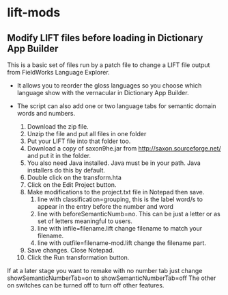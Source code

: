 # lift-mods

## Modify LIFT files before loading in Dictionary App Builder

This is a basic set of files run by a patch file to change a LIFT file output from FieldWorks Language Explorer. 

* It allows you to reorder the gloss languages so you choose which language show with the vernacular in Dictionary App Builder. 
* The script can also add one or two language tabs for semantic domain words and numbers.

    1. Download the zip file.
    2. Unzip the file and put all files in one folder
    3. Put your LIFT file into that folder too.
    4. Download a copy of saxon9he.jar from http://saxon.sourceforge.net/ and put it in the folder.
    5. You also need Java installed. Java must be in your path. Java installers do this by default.
    6. Double click on the transform.hta
    7. Click on the Edit Project button.
    8. Make modifications to the project.txt file in Notepad then save.
        1. line with classification=grouping, this is the label word/s to appear in the entry before the number and word
        2. line with beforeSemanticNumb=no. This can be just a letter or as set of letters meaningful to users.
        3. line with infile=filename.lift  change filename to match your filename.
        4. line with outfile=filename-mod.lift change the filename part.
    9. Save changes. Close Notepad.
    10. Click the Run transformation button.

If at a later stage you want to remake with no number tab just change showSemanticNumberTab=on  to showSemanticNumberTab=off
The other on switches can be turned off to turn off other features.
